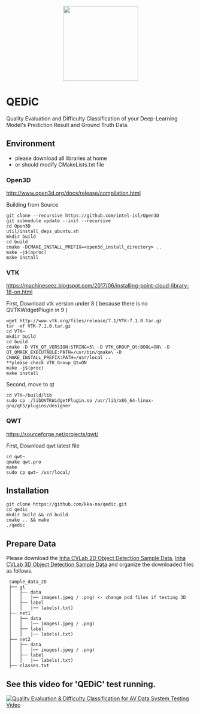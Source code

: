 <p align="center">
  <img width="200" height="200" src="https://user-images.githubusercontent.com/69347961/139665124-9a8fd604-9dbb-4ff8-9b71-3f2166e55364.png"/>
</p>

# QEDiC
Quality Evaluation and Difficulty Classification of your Deep-Learning Model's Prediction Result and Ground Truth Data. 

## Environment 

* please download all libraries at home 
* or should modify CMakeLists.txt file 

### Open3D 
http://www.open3d.org/docs/release/compilation.html

Building from Source
```
git clone --recursive https://github.com/intel-isl/Open3D
git submodule update --init --recursive
cd Open3D
util/install_deps_ubuntu.sh
mkdir build
cd build
cmake -DCMAKE_INSTALL_PREFIX=<open3d_install_directory> ..
make -j$(nproc)
make install
```

### VTK 
https://machineseez.blogspot.com/2017/06/installing-point-cloud-library-18-on.html

First, Download vtk version under 8 ( because there is no QVTKWidgetPlugin in 9 )
```
wget http://www.vtk.org/files/release/7.1/VTK-7.1.0.tar.gz
tar -xf VTK-7.1.0.tar.gz
cd VTK~
mkdir build
cd build
cmake -D VTK_QT_VERSION:STRING=5\ -D VTK_GROUP_Qt:BOOL=ON\ -D QT_QMAEK_EXECUTABLE:PATH=/usr/bin/qmake\ -D CMAKE_INSTALL_PREFIX:PATH=/usr/local .. 
**please check VTK_Group_Qt=ON
make -j$(proc)
make install
```
Second, move <QVTKWidgetPlugin> to qt 
```
cd VTK~/build/lib
sudo cp ./libQVTKWidgetPlugin.so /usr/lib/x86_64-linux-gnu/qt5/plugins/designer
```

### QWT 
https://sourceforge.net/projects/qwt/

First, Download qwt latest file
```
cd qwt~
qmake qwt.pro
make
sudo cp qwt~ /usr/local/
```

## Installation
```
git clone https://github.com/kka-na/qedic.git
cd qedic
mkdir build && cd build
cmake .. && make
./qedic
```
  
## Prepare Data
Please download the [Inha CVLab 2D Object Detection Sample Data](https://drive.google.com/file/d/1crFGflbWh7Jhk63PV5zP9DCZrnDmeByo/view?usp=sharing), [Inha CVLab 3D Object Detection Sample Data](https://drive.google.com/file/d/1m1D5FXLfNG1hv-UWH1LKVywOztAL7Dno/view?usp=sharing) and organize the downloaded files as follows. 

   ```
    sample_data_2D
    ├── gt
    │   ├── data
    │   │   │── images(.jpeg / .png) <- change pcd files if testing 3D
    │   ├── label
    │   │   │── labels(.txt)
    ├── net1
    │   ├── data
    │   │   │── images(.jpeg / .png) 
    │   ├── label
    │   │   │── labels(.txt)
    ├── net2
    │   ├── data
    │   │   │── images(.jpeg / .png) 
    │   ├── label
    │   │   │── labels(.txt)
    ├── classes.txt
  ```

## See this video for 'QEDiC' test running. 

[![Quality Evaluation & Difficulty Classification for AV Data System Testing Video](http://img.youtube.com/vi/FSMZFGWOtNg/0.jpg)](https://youtu.be/FSMZFGWOtNg) 

